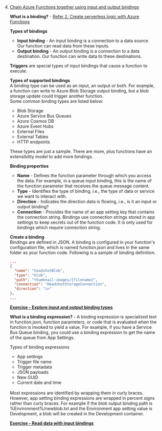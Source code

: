 4. [Chain Azure Functions together using input and output bindings](https://docs.microsoft.com/en-us/learn/modules/chain-azure-functions-data-using-bindings/)

    **What is a binding?** - [Refer 2. Create serverless logic with Azure Functions](2.%20Create%20serverless%20logic%20with%20Azure%20Functions.md)
    
    **Types of bindings**
    - **Input binding** - An input binding is a connection to a data source. Our function can read data from these inputs.
    - **Output binding** - An output binding is a connection to a data destination. Our function can write data to these destinations.
    
    **Triggers** are special types of input bindings that cause a function to execute.
    
    **Types of supported bindings**<br/>
    A binding type can be used as an input, an output or both. For example, a function can write to Azure Blob Storage output binding, but a blob storage update could trigger another function.<br/>
    Some common binding types are listed below:
    - Blob Storage
    - Azure Service Bus Queues
    - Azure Cosmos DB
    - Azure Event Hubs
    - External Files
    - External Tables
    - HTTP endpoints
    
    These types are just a sample. There are more, plus functions have an extensibility model to add more bindings.
    
    **Binding properties**
    - **Name** - Defines the function parameter through which you access the data. For example, in a queue input binding, this is the name of the function parameter that receives the queue message content.
    - **Type** - Identifies the type of binding, i.e., the type of data or service we want to interact with.
    - **Direction** - Indicates the direction data is flowing, i.e., is it an input or output binding?
    - **Connection** - Provides the name of an app setting key that contains the connection string. Bindings use connection strings stored in app settings to keep secrets out of the function code. It is only used for bindings which require connection string.<br/>
    
    **Create a binding**<br/>
    Bindings are defined in JSON. A binding is configured in your function's configuration file, which is named function.json and lives in the same folder as your function code. Following is a sample of binding definition.<br/>
    
    ```json
    ...
    {
      "name": "headshotBlob",
      "type": "blob",
      "path": "thumbnail-images/{filename}",
      "connection": "HeadshotStorageConnection",
      "direction": "in"
    },
    ...
    ```
    
    [**Exercise - Explore input and output binding types**](https://docs.microsoft.com/en-gb/learn/modules/chain-azure-functions-data-using-bindings/3-explore-input-and-output-binding-types-portal-lab?pivots=javascript)
    
    **What is a binding expression?** - A binding expression is specialized text in function.json, function parameters, or code that is evaluated when the function is invoked to yield a value. For example, if you have a Service Bus Queue binding, you could use a binding expression to get the name of the queue from App Settings.<br/>
    
    Types of binding expressions
    - App settings
    - Trigger file name
    - Trigger metadata
    - JSON payloads
    - New GUID
    - Current date and time
    <br/>
    Most expressions are identified by wrapping them in curly braces. However, app setting binding expressions are wrapped in percent signs rather than curly braces. For example if the blob output binding path is %Environment%/newblob.txt and the Environment app setting value is Development, a blob will be created in the Development container.
    
    [**Exercise - Read data with input bindings**](https://docs.microsoft.com/en-gb/learn/modules/chain-azure-functions-data-using-bindings/5-read-data-with-input-bindings-portal-lab?pivots=javascript)
